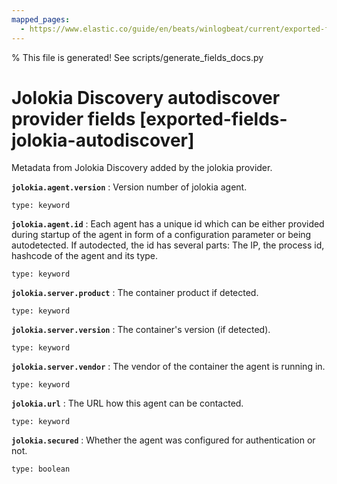 ```yaml
---
mapped_pages:
  - https://www.elastic.co/guide/en/beats/winlogbeat/current/exported-fields-jolokia-autodiscover.html
---
```


% This file is generated! See scripts/generate_fields_docs.py

# Jolokia Discovery autodiscover provider fields [exported-fields-jolokia-autodiscover]

Metadata from Jolokia Discovery added by the jolokia provider.

**`jolokia.agent.version`**
:   Version number of jolokia agent.

    type: keyword


**`jolokia.agent.id`**
:   Each agent has a unique id which can be either provided during startup of the agent in form of a configuration parameter or being autodetected. If autodected, the id has several parts: The IP, the process id, hashcode of the agent and its type.

    type: keyword


**`jolokia.server.product`**
:   The container product if detected.

    type: keyword


**`jolokia.server.version`**
:   The container's version (if detected).

    type: keyword


**`jolokia.server.vendor`**
:   The vendor of the container the agent is running in.

    type: keyword


**`jolokia.url`**
:   The URL how this agent can be contacted.

    type: keyword


**`jolokia.secured`**
:   Whether the agent was configured for authentication or not.

    type: boolean


